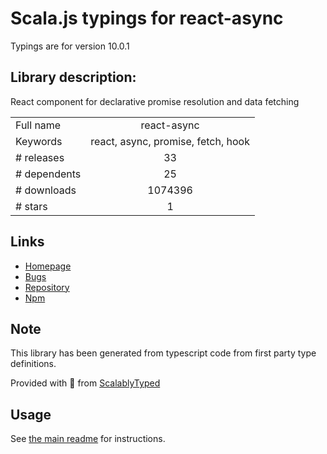 
# Scala.js typings for react-async

Typings are for version 10.0.1

## Library description:
React component for declarative promise resolution and data fetching

|                    |                 |
| ------------------ | :-------------: |
| Full name          | react-async |
| Keywords           | react, async, promise, fetch, hook |
| # releases         | 33 |
| # dependents       | 25 |
| # downloads        | 1074396 |
| # stars            | 1 |

## Links
- [Homepage](https://react-async.com/)
- [Bugs](https://github.com/async-library/react-async/issues)
- [Repository](https://github.com/async-library/react-async)
- [Npm](https://www.npmjs.com/package/react-async)
    


## Note
This library has been generated from typescript code from first party type definitions.

Provided with :purple_heart: from [ScalablyTyped](https://github.com/oyvindberg/ScalablyTyped)

## Usage
See [the main readme](../../readme.md) for instructions.


